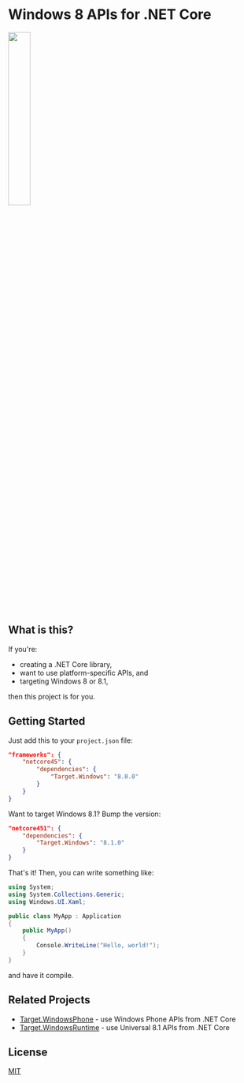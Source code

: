 # Windows 8 APIs for .NET Core

<img src="http://i.imgur.com/5dzr6Wi.png" width="30%"/>

## What is this?

If you're:

- creating a .NET Core library,
- want to use platform-specific APIs, and
- targeting Windows 8 or 8.1,

then this project is for you.

## Getting Started

Just add this to your `project.json` file:

```json
"frameworks": {
    "netcore45": {
        "dependencies": {
            "Target.Windows": "8.0.0"
        }
    }
}
```

Want to target Windows 8.1? Bump the version:

```json
"netcore451": {
    "dependencies": {
        "Target.Windows": "8.1.0"
    }
}
```

That's it! Then, you can write something like:

```csharp
using System;
using System.Collections.Generic;
using Windows.UI.Xaml;

public class MyApp : Application
{
    public MyApp()
    {
        Console.WriteLine("Hello, world!");
    }
}
```

and have it compile.

## Related Projects

- [Target.WindowsPhone](http://github.com/jamesqo/Target.WindowsPhone) - use Windows Phone APIs from .NET Core
- [Target.WindowsRuntime](http://github.com/jamesqo/Target.WindowsRuntime) - use Universal 8.1 APIs from .NET Core

## License

[MIT](LICENSE)
